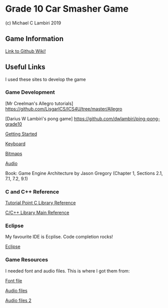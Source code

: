 # Grade 10 Car Smasher Game

(c) Michael C Lambiri 2019

## Game Information
[Link to Github Wiki!](https://github.com/mlambiri/car-breaker-grade10/wiki)


## Useful Links
I used these sites to develop the game

### Game Development

[Mr Creelman's Allegro tutorials] https://github.com/LisgarICS/ICS4U/tree/master/Allegro

[Darius W Lambiri's pong game] https://github.com/dwlambiri/ping-pong-grade10 

[Getting Started](https://wiki.allegro.cc/index.php?title=Getting_Started)

[Keyboard](https://wiki.allegro.cc/index.php?title=Basic_Keyboard_Example)

[Bitmaps](https://wiki.allegro.cc/index.php?title=Allegro_5_Tutorial/Bitmaps)

[Audio](https://wiki.allegro.cc/index.php?title=Allegro_5_Tutorial/Addons/Audio)

Book: Game Engine Architecture by Jason Gregory (Chapter 1, Sections 2.1, 7.1, 7.2, 9.1) 
 
 
### C and C++ Reference

[Tutorial Point C Library Reference](https://www.tutorialspoint.com/c_standard_library/index.htm)

[C/C++ Library Main Reference](http://www.cplusplus.com/reference/)


### Eclipse

My favourite IDE is Ecplise. Code completion rocks!

[Eclipse](http://www.eclipse.org/)
 

### Game Resources

I needed font and audio files. This is where I got them from:
 
[Font file](http://www.1001fonts.com/retro-fonts.html)
 
[Audio files](https://www.freesoundeffects.com/free-sounds/cars-10069/40/tot_sold/20/3/)

[Audio files 2](https://opengameart.org/content/3-ping-pong-sounds-8-bit-style)
 



